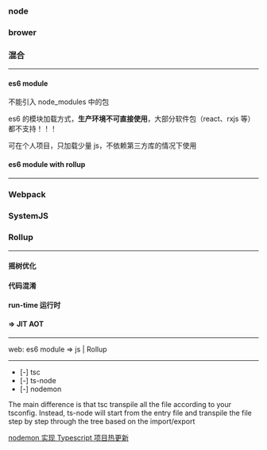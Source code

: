 ### node

### brower

### 混合

---

#### es6 module

不能引入 node_modules 中的包

es6 的模块加载方式，**生产环境不可直接使用**，大部分软件包（react、rxjs 等）都不支持！！！

可在个人项目，只加载少量 js，不依赖第三方库的情况下使用

#### es6 module with rollup

---

### Webpack

### SystemJS

### Rollup

---

#### 摇树优化

#### 代码混淆

#### run-time 运行时

#### => JIT AOT

---

web: es6 module => js | Rollup

---

- [-] tsc
- [-] ts-node
- [-] nodemon

The main difference is that tsc transpile all the file according to your tsconfig. Instead, ts-node will start from the entry file and transpile the file step by step through the tree based on the import/export

[ nodemon 实现 Typescript 项目热更新](https://juejin.im/post/5dd2acdf51882529731ca82c)
